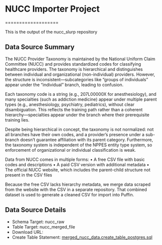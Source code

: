 # NUCC Importer Project
===================

This is the output of the nucc_slurp repository

Data Source Summary
---------------------

The NUCC Provider Taxonomy is maintained by the National Uniform Claim Committee (NUCC) and provides standardized codes for classifying healthcare providers. The taxonomy is hierarchical and distinguishes between individual and organizational (non-individual) providers. However, the structure is inconsistent—subcategories like “groups of individuals” appear under the “individual” branch, leading to confusion.

Each taxonomy code is a string (e.g., 207L00000X for anesthesiology), and many specialties (such as addiction medicine) appear under multiple parent types (e.g., anesthesiology, psychiatry, pediatrics), without clear disambiguation. This reflects the training path rather than a coherent hierarchy—specialties appear under the branch where their prerequisite training lies.

Despite being hierarchical in concept, the taxonomy is not normalized: not all branches have their own codes, and a provider’s presence under a sub-branch doesn’t guarantee affiliation with its parent category. Furthermore, the taxonomy system is independent of the NPPES entity type system, so enforcement of organizational or individual classification is weak.

Data from NUCC comes in multiple forms:
	•	A free CSV file with basic codes and descriptions
	•	A paid CSV version with additional metadata
	•	The official NUCC website, which includes the parent-child structure not present in the CSV files

Because the free CSV lacks hierarchy metadata, we merge data scraped from the website with the CSV in a separate repository. That combined dataset is used to generate a cleaned CSV for import into Puffin.

Data Source Details
-------------------

* Schema Target: nucc_raw
* Table Target: nucc_merged_file
* Download URL: 
* Create Table Statement: [merged_nucc_data.create_table_postgres.sql](./merged_nucc_data.create_table_postgres.sql)
